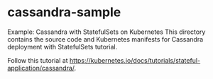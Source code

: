 # cassandra-sample
Example: Cassandra with StatefulSets on Kubernetes
This directory contains the source code and Kubernetes manifests for Cassandra deployment with StatefulSets tutorial.

Follow this tutorial at https://kubernetes.io/docs/tutorials/stateful-application/cassandra/.